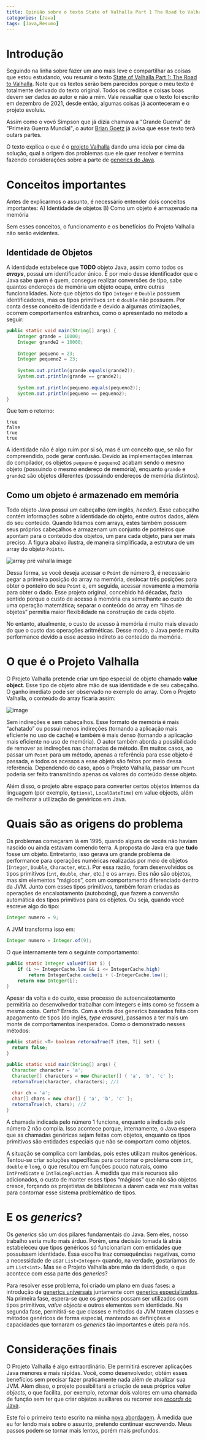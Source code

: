 ```yaml
---
title: Opinião sobre o texto State of Valhalla Part 1 The Road to Valhalla
categories: [Java]
tags: [Java,Resumo]
---
```


# Introdução
Seguindo na linha sobre fazer um ano mais leve e compartilhar as coisas que estou estudando, vou resumir o texto [State of Valhalla Part 1: The Road to Valhalla](https://openjdk.org/projects/valhalla/design-notes/state-of-valhalla/01-background). Note que os textos serão bem parecidos porque o meu texto é totalmente derivado do texto original. Todos os créditos e coisas boas devem ser dados ao autor e não a mim. Vale ressaltar que o texto foi escrito em dezembro de 2021, desde então, algumas coisas já aconteceram e o projeto evoluiu.

Assim como o vovô Simpson que já dizia chamava a "Grande Guerra" de "Primeira Guerra Mundial", o autor [Brian Goetz](https://bsky.app/profile/briangoetz.bsky.social) já avisa que esse texto terá outars partes. 

O texto explica o que é o [projeto Valhalla](https://openjdk.org/projects/valhalla/) dando uma ideia por cima da solução, qual a origem dos problemas que ele quer resolver e termina fazendo considerações sobre a parte de [generics do Java](https://www.baeldung.com/java-generics).

# Conceitos importantes
Antes de explicarmos o assunto, é necessário entender dois conceitos importantes:
A) Identidade de objetos
B) Como um objeto é armazenado na memória

Sem esses conceitos, o funcionamento e os benefícios do Projeto Valhalla não serão evidentes.

## Identidade de Objetos

A identidade estabelece que **TODO** objeto Java, assim como todos os ***arrays***, possui um identificador único. É por meio desse identificador que o Java sabe quem é quem, consegue realizar conversões de tipo, sabe quantos endereços de memória um objeto ocupa, entre outras funcionalidades. Note que objetos do tipo `Integer` e `Double` possuem identificadores, mas os tipos primitivos `int` e `double` não possuem. Por conta desse conceito de identidade e devido a algumas otimizações, ocorrem comportamentos estranhos, como o apresentado no método a seguir:

```java
public static void main(String[] args) {
    Integer grande = 10000;
    Integer grande2 = 10000;
    
    Integer pequeno = 23;
    Integer pequeno2 = 23;
    
    System.out.println(grande.equals(grande2));
    System.out.println(grande == grande2);
    
    System.out.println(pequeno.equals(pequeno2));
    System.out.println(pequeno == pequeno2);
}
```

Que tem o retorno: 
```
true
false
true
true
```
A identidade não é algo ruim por si só, mas é um conceito que, se não for compreendido, pode gerar confusão. Devido às implementações internas do compilador, os objetos `pequeno` e `pequeno2` acabam sendo o mesmo objeto (possuindo o mesmo endereço de memória), enquanto `grande` e `grande2` são objetos diferentes (possuindo endereços de memória distintos).

## Como um objeto é armazenado em memória

Todo objeto Java possui um cabeçalho (em inglês, *header*). Esse cabeçalho contém informações sobre a identidade do objeto, entre outros dados, além do seu conteúdo. Quando lidamos com arrays, estes também possuem seus próprios cabeçalhos e armazenam um conjunto de ponteiros que apontam para o conteúdo dos objetos, um para cada objeto, para ser mais preciso. A figura abaixo ilustra, de maneira simplificada, a estrutura de um array do objeto `Points`.

![array pré vahalla image](/images/array-pre-valhalla.png)

Dessa forma, se você deseja acessar o ``Point`` de número 3, é necessário pegar a primeira posição do array na memória, deslocar três posições para obter o ponteiro do seu `Point` e, em seguida, acessar novamente a memória para obter o dado. Esse projeto original, concebido há décadas, fazia sentido porque o custo de acesso à memória era semelhante ao custo de uma operação matemática; separar o conteúdo do array em “ilhas de objetos” permitia maior flexibilidade na construção de cada objeto.

No entanto, atualmente, o custo de acesso à memória é muito mais elevado do que o custo das operações aritméticas. Desse modo, o Java perde muita performance devido a esse acesso indireto ao conteúdo da memória.

# O que é o Projeto Valhalla

O Projeto Valhalla pretende criar um tipo especial de objeto chamado **value object**. Esse tipo de objeto abre mão de sua identidade e de seu cabeçalho. O ganho imediato pode ser observado no exemplo do array. Com o Projeto Valhalla, o conteúdo do array ficaria assim:

![image](/images/array-pos-valhalla.png)

Sem indireções e sem cabeçalhos. Esse formato de memória é mais “achatado” ou possui menos indireções (tornando a aplicação mais eficiente no uso de cache) e também é mais denso (tornando a aplicação mais eficiente no uso de memória). O autor também aborda a possibilidade de remover as indireções nas chamadas de método. Em muitos casos, ao passar um `Point` para um método, apenas a referência para esse objeto é passada, e todos os acessos a esse objeto são feitos por meio dessa referência. Dependendo do caso, após o Projeto Valhalla, passar um `Point` poderia ser feito transmitindo apenas os valores do conteúdo desse objeto.

Além disso, o projeto abre espaço para converter certos objetos internos da linguagem (por exemplo, `Optional`, `LocalDateTime`) em value objects, além de melhorar a utilização de genéricos em Java.

# Quais são as origens do problema

Os problemas começaram lá em 1995, quando alguns de vocês não haviam nascido ou ainda estavam comendo terra. A proposta do Java era que **tudo** fosse um objeto. Entretanto, isso gerava um grande problema de performance para operações numéricas realizadas por meio de objetos (`Integer`, `Double`, `Character`, etc.). Por essa razão, foram desenvolvidos os tipos primitivos (`int`, `double`, `char`, etc.) e os `arrays`. Eles não são objetos, mas sim elementos “mágicos”, com um comportamento diferenciado dentro da JVM. Junto com esses tipos primitivos, também foram criadas as operações de encaixotamento (autoboxing), que fazem a conversão automática dos tipos primitivos para os objetos. Ou seja, quando você escreve algo do tipo:

```Java
Integer numero = 9;
```

A JVM transforma isso em:

```Java
Integer numero = Integer.of(9);
```

O que internamente tem o seguinte comportamento:

```java
public static Integer valueOf(int i) {
    if (i >= IntegerCache.low && i <= IntegerCache.high)
        return IntegerCache.cache[i + (-IntegerCache.low)];
    return new Integer(i);
}
```

Apesar da volta e do custo, esse processo de autoencaixotamento permitiria ao desenvolvedor trabalhar com Integers e ints como se fossem a mesma coisa. Certo? Errado. Com a vinda dos generics baseados feita com apagamento de tipos (do inglês, *type erasure*), passamos a ter mais um monte de comportamentos inesperados. Como o demonstrado nesses métodos:

```java
public static <T> boolean retornaTrue(T item, T[] set) {
  return false;
}

public static void main(String[] args) {  
  Character character = 'a';
  Character[] characters = new Character[] { 'a', 'b', 'c' };
  retornaTrue(character, characters); //1
  
  char ch = 'a';
  char[] chars = new char[] { 'a', 'b', 'c' };
  retornaTrue(ch, chars); //2
}
```

A chamada indicada pelo número 1 funciona, enquanto a indicada pelo número 2 não compila. Isso acontece porque, internamente, o Java espera que as chamadas genéricas sejam feitas com objetos, enquanto os tipos primitivos são entidades especiais que não se comportam como objetos.

A situação se complica com lambdas, pois estes utilizam muitos genéricos. Tentou-se criar soluções específicas para contornar o problema com `int`, `double` e `long`, o que resultou em funções pouco naturais, como `IntPredicate` e `IntToLongFunction`. À medida que mais recursos são adicionados, o custo de manter esses tipos “mágicos” que não são objetos cresce, forçando os projetistas de bibliotecas a darem cada vez mais voltas para contornar esse sistema problemático de tipos.

# E os *generics*?

Os *generics* são um dos pilares fundamentais do Java. Sem eles, nosso trabalho seria muito mais árduo. Porém, uma decisão tomada lá atrás estabeleceu que tipos genéricos só funcionariam com entidades que possuíssem identidade. Essa escolha traz consequências negativas, como a necessidade de usar `List<Integer>` quando, na verdade, gostaríamos de um `List<int>`. Mas se o Projeto Valhalla abre mão da identidade, o que acontece com essa parte dos *generics*?

Para resolver esse problema, foi criado um plano em duas fases: a introdução de [generics universais](https://openjdk.org/jeps/8261529) juntamente com [generics especializados](https://openjdk.org/jeps/218). Na primeira fase, espera-se que os *generics* possam ser utilizados com tipos primitivos, *value objects* e outros elementos sem identidade. Na segunda fase, permitirá-se que classes e métodos da JVM tratem classes e métodos genéricos de forma especial, mantendo as definições e capacidades que tornaram os *generics* tão importantes e úteis para nós.

# Considerações finais

O Projeto Valhalla é algo extraordinário. Ele permitirá escrever aplicações Java menores e mais rápidas. Você, como desenvolvedor, obtém esses benefícios sem precisar fazer praticamente nada além de atualizar sua JVM. Além disso, o projeto possibilitará a criação de seus próprios *value objects*, o que facilita, por exemplo, retornar dois valores em uma chamada de função sem ter que criar objetos auxiliares ou recorrer aos [*records* do Java](https://www.baeldung.com/java-record-keyword).

Este foi o primeiro texto escrito na minha [nova abordagem](/posts/novos-rumos). À medida que eu for lendo mais sobre o assunto, pretendo continuar escrevendo. Meus passos podem se tornar mais lentos, porém mais profundos.